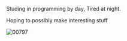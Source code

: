 Studing in programming by day, Tired at night.

Hoping to possibly make interesting stuff

![00797](https://user-images.githubusercontent.com/99699041/191450373-dfe2de08-871a-47da-b19b-6a407930e32a.gif)
